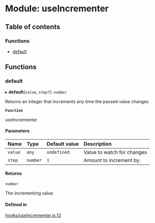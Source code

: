 # Module: useIncrementer

## Table of contents

### Functions

- [default](useIncrementer.md#default)

## Functions

### default

▸ **default**(`value`, `step?`): `number`

Returns an integer that increments any time the passed value changes

**`Function`**

useIncrementer

#### Parameters

| Name | Type | Default value | Description |
| :------ | :------ | :------ | :------ |
| `value` | `any` | `undefined` | Value to watch for changes |
| `step` | `number` | `1` | Amount to increment by. |

#### Returns

`number`

The incrementing value

#### Defined in

[hooks/useIncrementer.js:13](https://github.com/Twipped/hooks/blob/86a2b07/hooks/useIncrementer.js#L13)

